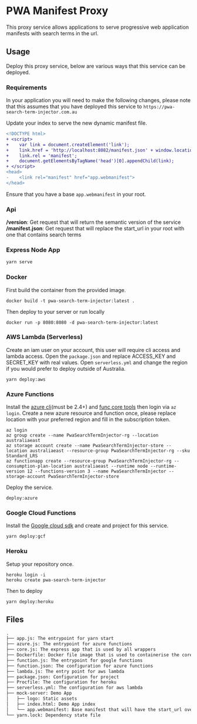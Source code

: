 # PWA Manifest Proxy

This proxy service allows applications to serve progressive web application manifests with search terms in the url.

## Usage

Deploy this proxy service, below are various ways that this service can be deployed.

### Requirements

In your application you will need to make the following changes, please note that this assumes that you have deployed this service to `https://pwa-search-term-injector.com.au`

Update your index to serve the new dynamic manifest file.

```diff
<!DOCTYPE html>
+ <script>
+    var link = document.createElement('link');
+    link.href = 'http://localhost:8082/manifest.json' + window.location.search;
+    link.rel = 'manifest';
+    document.getElementsByTagName('head')[0].appendChild(link);
+ </script>
<head>
-    <link rel="manifest" href="app.webmanifest">
</head>
```

Ensure that you have a base `app.webmanifest` in your root.

### Api

__/version__: Get request that will return the semantic version of the service
__/manifest.json__: Get request that will replace the start_url in your root with one that contains search terms

### Express Node App

```bash
yarn serve
```

### Docker

First build the container from the provided image.

```shell
docker build -t pwa-search-term-injector:latest .
```

Then deploy to your server or run locally

```shell
docker run -p 8080:8080 -d pwa-search-term-injector:latest
```

### AWS Lambda (Serverless)

Create an iam user on your account, this user will require cli access and lambda access.
Open the `package.json` and replace ACCESS_KEY and SECRET_KEY with real values.
Open `serverless.yml` and change the region if you would prefer to deploy outside of Australia.

```shell
yarn deploy:aws
```

### Azure Functions

Install the [azure cli](https://docs.microsoft.com/en-us/cli/azure/install-azure-cli)(must be 2.4+) and [func core tools](https://docs.microsoft.com/en-us/azure/azure-functions/functions-run-local#v2) then login via `az login`.
Create a new azure resource and function once, please replace location with your preferred region and fill in the subscription token.

```shell
az login
az group create --name PwaSearchTermInjector-rg --location australiaeast
az storage account create --name PwaSearchTermInjector-store --location australiaeast --resource-group PwaSearchTermInjector-rg --sku Standard_LRS
az functionapp create --resource-group PwaSearchTermInjector-rg --consumption-plan-location australiaeast --runtime node --runtime-version 12 --functions-version 3 --name PwaSearchTermInjector --storage-account PwaSearchTermInjector-store
```

Deploy the service.

```shell
deploy:azure
```

### Google Cloud Functions

Install the [Google cloud sdk](https://cloud.google.com/sdk/) and create and project for this service.

```shell
yarn deploy:gcf
```

### Heroku

Setup your repository once.

```shell
heroku login -i
heroku create pwa-search-term-injector
```

Then to deploy

```shell
yarn deploy:heroku
```

## Files

```txt
.    
├── app.js: The entrypoint for yarn start   
├── azure.js: The entrypoint for azure functions   
├── core.js: The express app that is used by all wrappers   
├── Dockerfile: Docker file image that is used to containerise the core app  
├── function.js: The entrypoint for google functions   
├── function.json: The configuration for azure functions   
├── lambda.js: The entry point for aws lambda  
├── package.json: Configuration for project  
├── Procfile: The configuration for heroku  
├── serverless.yml: The configuration for aws lambda  
├── mock-server: Demo App  
│   ├── logo: Static assets  
│   ├── index.html: Demo App index  
│   └── app.webmanifest: Base manifest that will have the start_url overwritten  
└── yarn.lock: Dependency state file  
```
